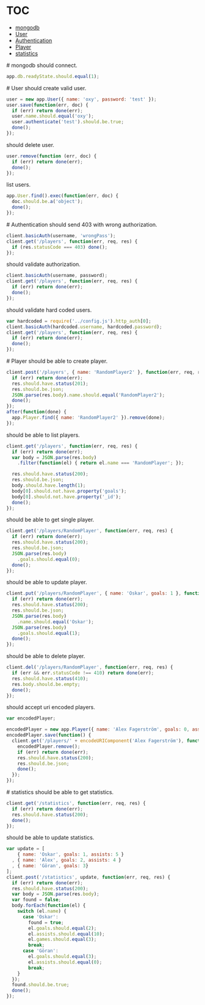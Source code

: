 # TOC
   - [mongodb](#mongodb)
   - [User](#user)
   - [Authentication](#authentication)
   - [Player](#player)
   - [statistics](#statistics)
<a name="" />
 
<a name="mongodb" />
# mongodb
should connect.

```js
app.db.readyState.should.equal(1);
```

<a name="user" />
# User
should create valid user.

```js
user = new app.User({ name: 'oxy', password: 'test' });
user.save(function(err, doc) {
  if (err) return done(err);
  user.name.should.equal('oxy');
  user.authenticate('test').should.be.true;
  done();
});
```

should delete user.

```js
user.remove(function (err, doc) {
  if (err) return done(err);
  done();
});
```

list users.

```js
app.User.find().exec(function(err, doc) {
  doc.should.be.a('object');
  done();
});
```

<a name="authentication" />
# Authentication
should send 403 with wrong authorization.

```js
client.basicAuth(username, 'wrongPass');
client.get('/players', function(err, req, res) {
  if (res.statusCode === 403) done();
});
```

should validate authorization.

```js
client.basicAuth(username, password);
client.get('/players', function(err, req, res) {
  if (err) return done(err);
  done();
});
```

should validate hard coded users.

```js
var hardcoded = require('../config.js').http_auth[0];
client.basicAuth(hardcoded.username, hardcoded.password);
client.get('/players', function(err, req, res) {
  if (err) return done(err);
  done();
});
```

<a name="player" />
# Player
should be able to create player.

```js
client.post('/players', { name: 'RandomPlayer2' }, function(err, req, res) {
  if (err) return done(err);
  res.should.have.status(201);
  res.should.be.json;
  JSON.parse(res.body).name.should.equal('RandomPlayer2');
  done();
});
after(function(done) {
  app.Player.find({ name: 'RandomPlayer2' }).remove(done);
});
```

should be able to list players.

```js
client.get('/players', function(err, req, res) {
  if (err) return done(err);
  var body = JSON.parse(res.body)
    .filter(function(el) { return el.name === 'RandomPlayer'; });

  res.should.have.status(200);
  res.should.be.json;
  body.should.have.length(1);
  body[0].should.not.have.property('goals');
  body[0].should.not.have.property('_id');
  done();
});
```

should be able to get single player.

```js
client.get('/players/RandomPlayer', function(err, req, res) {
  if (err) return done(err);
  res.should.have.status(200);
  res.should.be.json;
  JSON.parse(res.body)
    .goals.should.equal(0);
  done();
});
```

should be able to update player.

```js
client.put('/players/RandomPlayer', { name: 'Oskar', goals: 1 }, function(err, req, res) {
  if (err) return done(err);
  res.should.have.status(200);
  res.should.be.json;
  JSON.parse(res.body)
    .name.should.equal('Oskar');
  JSON.parse(res.body)
    .goals.should.equal(1);
  done();
});
```

should be able to delete player.

```js
client.del('/players/RandomPlayer', function(err, req, res) {
  if (err && err.statusCode !== 410) return done(err);
  res.should.have.status(410);
  res.body.should.be.empty;
  done();
});
```

should accept uri encoded players.

```js
var encodedPlayer;

encodedPlayer = new app.Player({ name: 'Alex Fagerström', goals: 0, assists: 2, games: 1 });
encodedPlayer.save(function() {
  client.get('/players/' + encodeURIComponent('Alex Fagerström'), function(err, req, res) {
    encodedPlayer.remove();
    if (err) return done(err);
    res.should.have.status(200);
    res.should.be.json;
    done();
  });
});
```

<a name="statistics" />
# statistics
should be able to get statistics.

```js
client.get('/statistics', function(err, req, res) {
  if (err) return done(err);
  res.should.have.status(200);
  done();
});
```

should be able to update statistics.

```js
var update = [
    { name: 'Oskar', goals: 1, assists: 5 }
  , { name: 'Alex', goals: 2, assists: 4 }
  , { name: 'Göran', goals: 3}
];
client.post('/statistics', update, function(err, req, res) {
  if (err) return done(err);
  res.should.have.status(200);
  var body = JSON.parse(res.body);
  var found = false;
  body.forEach(function(el) {
    switch (el.name) {
      case 'Oskar':
        found = true;
        el.goals.should.equal(2);
        el.assists.should.equal(10);
        el.games.should.equal(3);
        break;
      case 'Göran':
        el.goals.should.equal(3);
        el.assists.should.equal(0);
        break;
    }
  });
  found.should.be.true;
  done();
});
```

